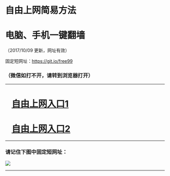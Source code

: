 ﻿# 自由上网简易方法

# 电脑、手机一键翻墙

（2017/10/09 更新，网址有效）

固定短网址：https://git.io/free99

### （微信如打不开，请转到浏览器打开）


***





# &nbsp;&nbsp; <a href="http://ft247749383.fwq-tz-1001.info/fwqtz01.html?t=100900126668 " target="_blank">自由上网入口1</a>
# &nbsp;&nbsp; <a href="http://ft2456519927.fwq-tz-1002.info/fwqtz02.html?t=1009001638 " target="_blank">自由上网入口2</a>
***

### 请记住下图中固定短网址：

<img src="https://s3-us-west-2.amazonaws.com/fwq-1001/yjfq-20170905okok.png" /> 


***

